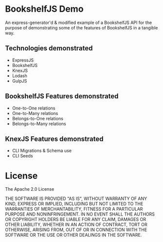 # BookshelfJS Demo
An express-generator'd & modified example of a BookshelfJS API for the purpose of demonstrating some of the features of BookshelfJS
in a tangible way.

## Technologies demonstrated ##
- ExpressJS
- BookshelfJS
- KnexJS
- Lodash
- GulpJS

## BookshelfJS Features demonstrated ##
- One-to-One relations
- One-to-Many relations
- Belongs-to-One relations
- Belongs-to-Many relations

## KnexJS Features demonstrated ##
- CLI Migrations & Schema use
- CLI Seeds



# License ##

The Apache 2.0 License

THE SOFTWARE IS PROVIDED "AS IS", WITHOUT WARRANTY OF ANY KIND, EXPRESS OR
IMPLIED, INCLUDING BUT NOT LIMITED TO THE WARRANTIES OF MERCHANTABILITY,
FITNESS FOR A PARTICULAR PURPOSE AND NONINFRINGEMENT. IN NO EVENT SHALL THE
AUTHORS OR COPYRIGHT HOLDERS BE LIABLE FOR ANY CLAIM, DAMAGES OR OTHER
LIABILITY, WHETHER IN AN ACTION OF CONTRACT, TORT OR OTHERWISE, ARISING FROM,
OUT OF OR IN CONNECTION WITH THE SOFTWARE OR THE USE OR OTHER DEALINGS IN
THE SOFTWARE.

